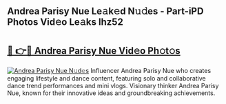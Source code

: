 ## Andrea Parisy Nue Le𝚊k𝚎d N𝚞𝚍es - Part-iPD Photos Vid𝚎o Le𝚊ks lhz52

# <h2><a href="http://fb2mait.evod.top/?m=Andrea+Parisy+Nue">🔗 👉🔴 Andrea Parisy Nue Vid𝚎o Ph𝚘t𝚘s</a></h2>

[![Andrea Parisy Nue N𝚞d𝚎s](https://i.imgur.com/8V9OHl7.gif)](http://fb2mait.evod.top/?m=Andrea+Parisy+Nue)
Influencer Andrea Parisy Nue who creates engaging lifestyle and dance content, featuring solo and collaborative dance trend performances and mini vlogs. Visionary thinker Andrea Parisy Nue, known for their innovative ideas and groundbreaking achievements. 
